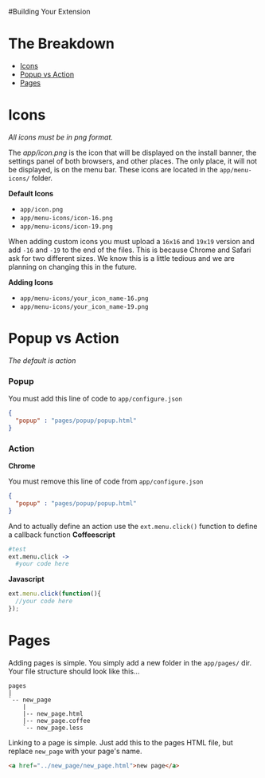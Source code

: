 #Building Your Extension

The Breakdown
=======
* [Icons](https://github.com/Christianjuth/ExtJS_Framework/wiki/Building-Your-Extension#icons)
* [Popup vs Action](https://github.com/Christianjuth/ExtJS_Framework/wiki/Building-Your-Extension#popup-vs-action)
* [Pages](https://github.com/Christianjuth/ExtJS_Framework/wiki/Building-Your-Extension#pages)


Icons
========
_All icons must be in png format._

The _app/icon.png_ is the icon that will be displayed on the install banner, the settings panel of both browsers, and other places.  The only place, it will not be displayed, is on the menu bar. These icons are located in the `app/menu-icons/` folder.

**Default Icons**
* `app/icon.png`
* `app/menu-icons/icon-16.png`
* `app/menu-icons/icon-19.png`

When adding custom icons you must upload a `16x16` and `19x19` version and add `-16` and `-19` to the end of the files.  This is because Chrome and Safari ask for two different sizes.  We know this is a little tedious and we are planning on changing this in the future.

**Adding Icons**
* `app/menu-icons/your_icon_name-16.png`
* `app/menu-icons/your_icon_name-19.png`


Popup vs Action
========
_The default is action_

### Popup
You must add this line of code to `app/configure.json`
```json
{
  "popup" : "pages/popup/popup.html"
}
```

### Action
**Chrome**

You must remove this line of code from `app/configure.json`
```json
{
  "popup" : "pages/popup/popup.html"
}
```
And to actually define an action use the `ext.menu.click()` function to define a callback function
**Coffeescript**
```coffeescript
#test
ext.menu.click ->
  #your code here
```
**Javascript**
```javascript
ext.menu.click(function(){
  //your code here
});
```


Pages
========
Adding pages is simple.  You simply add a new folder in the `app/pages/` dir. Your file structure should look like this...
```
pages
|
`-- new_page
    |
    |-- new_page.html
    |-- new_page.coffee
    `-- new_page.less
```
Linking to a page is simple.  Just add this to the pages HTML file, but replace `new_page` with your page's name.
```html
<a href="../new_page/new_page.html">new page</a>
```
